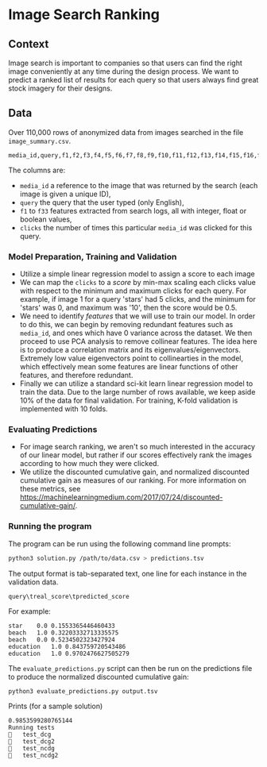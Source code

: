 # Image Search Ranking

## Context

Image search is important to companies so that users can find the right image conveniently at any time during the design process. We want to predict a ranked list of results for each query so that users always find great stock imagery for their designs.

## Data

Over 110,000 rows of anonymized data from images searched in the file `image_summary.csv`.
```
media_id,query,f1,f2,f3,f4,f5,f6,f7,f8,f9,f10,f11,f12,f13,f14,f15,f16,f17,f18,f19,f20,f21,f22,f23,f24,f25,f26,f27,f28,f29,f30,f31,f32,f33,clicks
```
The columns are:
* `media_id` a reference to the image that was returned by the search (each image is given a unique ID),
* `query` the query that the user typed (only English),
* `f1` to `f33` features extracted from search logs, all with integer, float or boolean values,
* `clicks` the number of times this particular `media_id` was clicked for this query.

### Model Preparation, Training and Validation
* Utilize a simple linear regression model to assign a score to each image
* We can map the `clicks` to a  _score_ by min-max scaling each clicks value with respect to the minimum and maximum clicks for each query. For example, if image 1 for a query 'stars' had 5 clicks, and the minimum for 'stars' was 0, and maximum was '10', then the score would be 0.5.
* We need to identify _features_ that we will use to train our model. In order to do this, we can begin by removing redundant features such as `media_id`, and ones which have 0 variance across the dataset. We then proceed to use PCA analysis to remove collinear features. The idea here is to produce a correlation matrix and its eigenvalues/eigenvectors. Extremely low value eigenvectors point to collinearties in the model, which effectively mean some features are linear functions of other features, and therefore redundant.
* Finally we can utilize a standard sci-kit learn linear regression model to train the data. Due to the large number of rows available, we keep aside 10% of the data for final validation. For training, K-fold validation is implemented with 10 folds.

### Evaluating Predictions
* For image search ranking, we aren't so much interested in the accuracy of our linear model, but rather if our scores effectively rank the images according to how much they were clicked. 
* We utilize the discounted cumulative gain, and normalized discounted cumulative gain as measures of our ranking. For more information on these metrics, see https://machinelearningmedium.com/2017/07/24/discounted-cumulative-gain/. 

### Running the program
The program can be run using the following command line prompts:

```bash
python3 solution.py /path/to/data.csv > predictions.tsv
```

The output format is tab-separated text, one line for each instance in the validation data.
```
query\treal_score\tpredicted_score
```

For example:
```
star	0.0	0.1553365446460433
beach	1.0	0.32203332713335575
beach	0.0	0.5234502323427924
education	1.0	0.843759720543486
education	1.0	0.9702476627505279
```

The `evaluate_predictions.py` script can then be run on the predictions file to produce the normalized discounted cumulative gain:
```bash
python3 evaluate_predictions.py output.tsv
```

Prints (for a sample solution)
```
0.9853599280765144
Running tests
🎉	test_dcg
🎉	test_dcg2
🎉	test_ncdg
🎉	test_ncdg2
```

